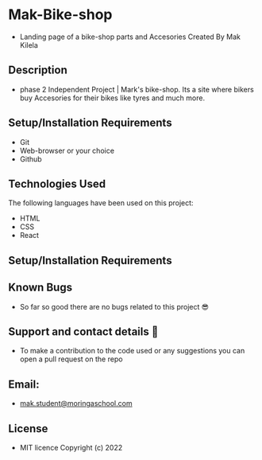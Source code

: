 # Mak-Bike-shop

* Landing page of a bike-shop parts and Accesories
Created By Mak Kilela

## Description
* phase 2 Independent Project | Mark's bike-shop. Its a site where bikers buy Accesories for their bikes like tyres and much more.

## Setup/Installation Requirements
* Git
* Web-browser or your choice
* Github

## Technologies Used
The following languages have been used on this project:

* HTML
* CSS
* React

## Setup/Installation Requirements


## Known Bugs
* So far so good there are no bugs related to this project 😎

## Support and contact details 🙂
* To make a contribution to the code used or any suggestions you can open a pull request on the repo

## Email:
* mak.student@moringaschool.com

## License
* MIT licence Copyright (c) 2022 


